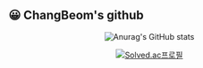 ## 😀 ChangBeom's github  

<div align="center">  
  
![Anurag's GitHub stats](https://github-readme-stats.vercel.app/api?username=JeongChangBeom&show_icons=true&theme=radical)  

[![Solved.ac프로필](http://mazassumnida.wtf/api/generate_badge?boj=vmehr)](https://solved.ac/vmehr)  
</div>
